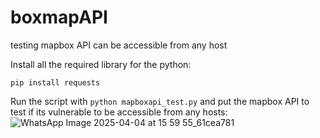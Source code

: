 # boxmapAPI
testing mapbox API can be accessible from any host

Install all the required library for the python:

```pip install requests```

Run the script with ```python mapboxapi_test.py```
and put the mapbox API to test if its vulnerable to be accessible from any hosts:
![WhatsApp Image 2025-04-04 at 15 59 55_61cea781](https://github.com/user-attachments/assets/280bff3d-997b-43e4-887e-fe523c7d77f5)
